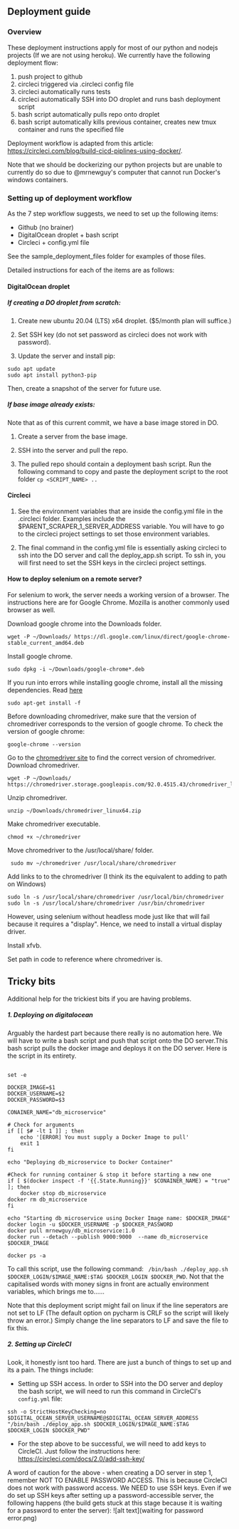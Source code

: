 ## Deployment guide

### Overview

These deployment instructions apply for most of our python and nodejs projects (If we are not using heroku). We currently have
the following deployment flow:

1. push project to github 
2. circleci triggered via .circleci config file
3. circleci automatically runs tests 
4. circleci automatically SSH into DO droplet and runs bash deployment script
6. bash script automatically pulls repo onto droplet
7. bash script automatically kills previous container, creates new tmux container and runs the specified file

Deployment workflow is adapted from this article: https://circleci.com/blog/build-cicd-piplines-using-docker/. 

Note that we should be dockerizing our python projects but are unable to currently do so due to @mrnewguy's computer that cannot
run Docker's windows containers. 

### Setting up of deployment workflow

As the 7 step workflow suggests, we need to set up the following items: 
- Github (no brainer)
- DigitalOcean droplet + bash script
- Circleci + config.yml file

See the sample_deployment_files folder for examples of those files. 


Detailed instructions for each of the items are as follows:

#### DigitalOcean droplet
##### If creating a DO droplet from scratch: 

1. Create new ubuntu 20.04 (LTS) x64 droplet. ($5/month plan will suffice.) 

2. Set SSH key (do not set password as circleci does not work with password).

3. Update the server and install pip: 

```
sudo apt update
sudo apt install python3-pip
```
Then, create a snapshot of the server for future use.

##### If base image already exists: 

Note that as of this current commit, we have a base image stored in DO.

1. Create a server from the base image.

2. SSH into the server and pull the repo.

3. The pulled repo should contain a deployment bash script. Run the following command to copy and paste the deployment script 
to the root folder ``cp <SCRIPT_NAME> ..``

#### Circleci
1. See the environment variables that are inside the config.yml file in the .circleci folder. Examples include the $PARENT_SCRAPER_1_SERVER_ADDRESS variable. 
 You will have to go to the circleci project settings to set those environment variables. 
 
2. The final command in the config.yml file is essentially asking circleci to ssh into the DO server and call the deploy_app.sh
script. To ssh in, you will first need to set the SSH keys in the circleci project settings.

#### How to deploy selenium on a remote server?
For selenium to work, the server needs a working version of a browser. The instructions here are for Google Chrome. 
Mozilla is another commonly used browser as well. 

Download google chrome into the Downloads folder.
```
wget -P ~/Downloads/ https://dl.google.com/linux/direct/google-chrome-stable_current_amd64.deb
``` 
Install google chrome. 
````
sudo dpkg -i ~/Downloads/google-chrome*.deb
````
If you run into errors while installing google chrome, install all the missing dependencies. Read [here](https://askubuntu.com/questions/220960/cannot-install-google-chrome-how-do-i-fix-it)
```
sudo apt-get install -f
```

Before downloading chromedriver, make sure that the version of chromedriver corresponds to the version of google chrome. 
To check the version of google chrome: 
```
google-chrome --version
```

Go to the [chromedriver site](https://chromedriver.chromium.org/downloads) to find the correct version of chromedriver. 
Download chromedriver.
```
wget -P ~/Downloads/ https://chromedriver.storage.googleapis.com/92.0.4515.43/chromedriver_linux64.zip
```

Unzip chromedriver.
```
unzip ~/Downloads/chromedriver_linux64.zip
```

Make chromedriver executable.
```
chmod +x ~/chromedriver
```

Move chromedriver to the /usr/local/share/ folder.
```
 sudo mv ~/chromedriver /usr/local/share/chromedriver
```

Add links to to the chromedriver (I think its the equivalent to adding to path on Windows)
```
sudo ln -s /usr/local/share/chromedriver /usr/local/bin/chromedriver
sudo ln -s /usr/local/share/chromedriver /usr/bin/chromedriver
```

However, using selenium without headless mode just like that will fail because it requires a "display". Hence, we need to install a 
virtual display driver. 

Install xfvb.

Set path in code to reference where chromedriver is.



## Tricky bits

Additional help for the trickiest bits if you are having problems.

##### 1. Deploying on digitalocean

Arguably the hardest part because there really is no automation here. We will have to write a bash script and push that
script onto the DO server.This bash script pulls the docker image and deploys it on the DO server. Here is the script in
its entirety.

```

set -e

DOCKER_IMAGE=$1
DOCKER_USERNAME=$2
DOCKER_PASSWORD=$3

CONAINER_NAME="db_microservice"

# Check for arguments
if [[ $# -lt 1 ]] ; then
	echo '[ERROR] You must supply a Docker Image to pull'
	exit 1
fi

echo "Deploying db_microservice to Docker Container"

#Check for running container & stop it before starting a new one
if [ $(docker inspect -f '{{.State.Running}}' $CONAINER_NAME) = "true" ]; then
	docker stop db_microservice
docker rm db_microservice
fi

echo "Starting db_microservice using Docker Image name: $DOCKER_IMAGE"
docker login -u $DOCKER_USERNAME -p $DOCKER_PASSWORD
docker pull mrnewguy/db_microservice:1.0
docker run --detach --publish 9000:9000  --name db_microservice $DOCKER_IMAGE

docker ps -a

```
To call this script, use the following command: `` /bin/bash ./deploy_app.sh $DOCKER_LOGIN/$IMAGE_NAME:$TAG $DOCKER_LOGIN $DOCKER_PWD``. 
Not that the capitalised words with money signs in front are actually environment variables, which brings me to......

Note that this deployment script might fail on linux if the line seperators are not set to LF (The default option on pycharm is CRLF so the script will likely throw an error.) Simply change the line separators to LF and save the file to fix this.

##### 2. Setting up CircleCI

Look, it honestly isnt too hard. There are just a bunch of things to set up and its a pain. The things include: 

- Setting up SSH access. In order to SSH into the DO server and deploy the bash script, we will need to run this command
in CircleCI's ``config.yml`` file: 
```
ssh -o StrictHostKeyChecking=no $DIGITAL_OCEAN_SERVER_USERNAME@$DIGITAL_OCEAN_SERVER_ADDRESS "/bin/bash ./deploy_app.sh $DOCKER_LOGIN/$IMAGE_NAME:$TAG $DOCKER_LOGIN $DOCKER_PWD"
```
- For the step above to be successful, we will need to add keys to CircleCI. Just follow the instructions here: https://circleci.com/docs/2.0/add-ssh-key/

A word of caution for the above - when creating a DO server in step 1, remember NOT TO ENABLE PASSWORD ACCESS. This is 
because CircleCI does not work with password access. We NEED to use SSH keys. Even if we do set up SSH keys after setting
up a password-accessible server, the following happens (the build gets stuck at this stage because it is waiting for a 
password to enter the server): 
![alt text](waiting for password error.png)
